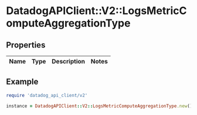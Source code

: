 # DatadogAPIClient::V2::LogsMetricComputeAggregationType

## Properties

| Name | Type | Description | Notes |
| ---- | ---- | ----------- | ----- |

## Example

```ruby
require 'datadog_api_client/v2'

instance = DatadogAPIClient::V2::LogsMetricComputeAggregationType.new()
```
